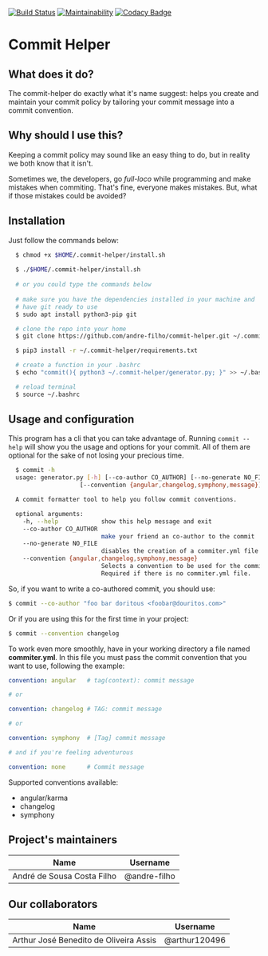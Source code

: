 [![Build Status](https://travis-ci.org/andre-filho/commit-helper.svg?branch=master)](https://travis-ci.org/andre-filho/commit-helper)
[![Maintainability](https://api.codeclimate.com/v1/badges/0ef7545d395120222d77/maintainability)](https://codeclimate.com/github/andre-filho/commit-helper/maintainability)
[![Codacy Badge](https://api.codacy.com/project/badge/Grade/595af9a088cf44e19ec2679a8c2617f6)](https://www.codacy.com/app/andre-filho/commit-helper?utm_source=github.com&amp;utm_medium=referral&amp;utm_content=andre-filho/commit-helper&amp;utm_campaign=Badge_Grade)

# Commit Helper
## What does it do?
The commit-helper do exactly what it's name suggest: helps you create and maintain your commit policy by tailoring your commit message into a commit convention.

## Why should I use this?
Keeping a commit policy may sound like an easy thing to do, but in reality we both know that it isn't.

Sometimes we, the developers, go _full-loco_ while programming and make mistakes when commiting. That's fine, everyone makes mistakes. But, what if those mistakes could be avoided?

## Installation

Just follow the commands below:

```bash
  $ chmod +x $HOME/.commit-helper/install.sh
  
  $ ./$HOME/.commit-helper/install.sh
    
  # or you could type the commands below
  
  # make sure you have the dependencies installed in your machine and
  # have git ready to use
  $ sudo apt install python3-pip git

  # clone the repo into your home
  $ git clone https://github.com/andre-filho/commit-helper.git ~/.commit-helper

  $ pip3 install -r ~/.commit-helper/requirements.txt

  # create a function in your .bashrc
  $ echo "commit(){ python3 ~/.commit-helper/generator.py; }" >> ~/.bashrc

  # reload terminal
  $ source ~/.bashrc
```

## Usage and configuration

This program has a cli that you can take advantage of. Running `commit --help`
will show you the usage and options for your commit. All of them are optional
for the sake of not losing your precious time.

```bash
  $ commit -h
  usage: generator.py [-h] [--co-author CO_AUTHOR] [--no-generate NO_FILE]
                    [--convention {angular,changelog,symphony,message}]

  A commit formatter tool to help you follow commit conventions.

  optional arguments:
    -h, --help            show this help message and exit
    --co-author CO_AUTHOR
                          make your friend an co-author to the commit
    --no-generate NO_FILE
                          disables the creation of a commiter.yml file
    --convention {angular,changelog,symphony,message}
                          Selects a convention to be used for the commit.
                          Required if there is no commiter.yml file.
```

So, if you want to write a co-authored commit, you should use:

```bash
$ commit --co-author "foo bar doritous <foobar@douritos.com>"
```

Or if you are using this for the first time in your project:

```bash
$ commit --convention changelog
```

To work even more smoothly, have in your working directory a file named **commiter.yml**. In this file you must pass the commit convention that you want to use, following the example:

```yaml
convention: angular   # tag(context): commit message

# or

convention: changelog # TAG: commit message

# or

convention: symphony  # [Tag] commit message

# and if you're feeling adventurous

convention: none      # Commit message
```

Supported conventions available:

 - angular/karma
 - changelog
 - symphony


## Project's maintainers
| **Name** | **Username** |
| :--------: | :-----: |
| André de Sousa Costa Filho | @andre-filho |

## Our collaborators
| **Name** | **Username** |
| :------: | :----------: |
| Arthur José Benedito de Oliveira Assis | @arthur120496 |

